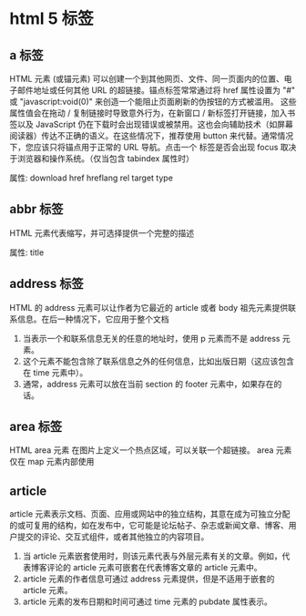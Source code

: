# html 5 标签

## a 标签

HTML <a> 元素 (或锚元素) 可以创建一个到其他网页、文件、同一页面内的位置、电子邮件地址或任何其他 URL 的超链接。锚点标签常常通过将 href 属性设置为 "#" 或 "javascript:void(0)" 来创造一个能阻止页面刷新的伪按钮的方式被滥用。 这些属性值会在拖动 / 复制链接时导致意外行为，在新窗口 / 新标签打开链接，加入书签以及 JavaScript 仍在下载时会出现错误或被禁用。这也会向辅助技术（如屏幕阅读器）传达不正确的语义。在这些情况下，推荐使用 button 来代替。通常情况下，您应该只将锚点用于正常的 URL 导航。点击一个 <a> 标签是否会出现 focus 取决于浏览器和操作系统。（仅当包含 tabindex 属性时）

属性: download href hreflang rel target type

## abbr 标签

HTML <abbr>元素代表缩写，并可选择提供一个完整的描述

属性: title

## address 标签

HTML 的 address 元素可以让作者为它最近的 article 或者 body 祖先元素提供联系信息。在后一种情况下，它应用于整个文档

1.  当表示一个和联系信息无关的任意的地址时，使用 p 元素而不是 address 元素。
2.  这个元素不能包含除了联系信息之外的任何信息，比如出版日期（这应该包含在 time 元素中）。
3.  通常，address 元素可以放在当前 section 的 footer 元素中，如果存在的话。

## area 标签

HTML area 元素 在图片上定义一个热点区域，可以关联一个超链接。 area 元素仅在 map 元素内部使用

## article

article 元素表示文档、页面、应用或网站中的独立结构，其意在成为可独立分配的或可复用的结构，如在发布中，它可能是论坛帖子、杂志或新闻文章、博客、用户提交的评论、交互式组件，或者其他独立的内容项目。

1.  当 article 元素嵌套使用时，则该元素代表与外层元素有关的文章。例如，代表博客评论的 article 元素可嵌套在代表博客文章的 article 元素中。
2.  article 元素的作者信息可通过 address 元素提供，但是不适用于嵌套的 article 元素。
3.  article 元素的发布日期和时间可通过 time 元素的 pubdate 属性表示。
